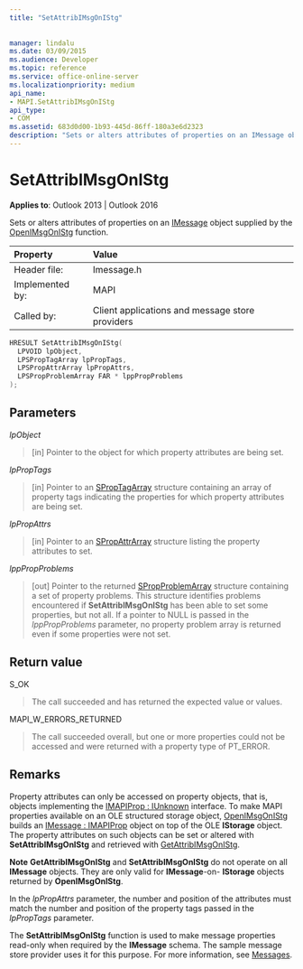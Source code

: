 ```yaml
---
title: "SetAttribIMsgOnIStg"
 
 
manager: lindalu
ms.date: 03/09/2015
ms.audience: Developer
ms.topic: reference
ms.service: office-online-server
ms.localizationpriority: medium
api_name:
- MAPI.SetAttribIMsgOnIStg
api_type:
- COM
ms.assetid: 683d0d00-1b93-445d-86ff-180a3e6d2323
description: "Sets or alters attributes of properties on an IMessage object supplied by the OpenIMsgOnIStg function."
---
```


# SetAttribIMsgOnIStg

  
  
**Applies to**: Outlook 2013 | Outlook 2016 
  
Sets or alters attributes of properties on an [IMessage](imessageimapiprop.md) object supplied by the [OpenIMsgOnIStg](openimsgonistg.md) function. 
  
|Property |Value |
|:-----|:-----|
|Header file:  <br/> |Imessage.h  <br/> |
|Implemented by:  <br/> |MAPI  <br/> |
|Called by:  <br/> |Client applications and message store providers  <br/> |
   
```cpp
HRESULT SetAttribIMsgOnIStg(
  LPVOID lpObject,
  LPSPropTagArray lpPropTags,
  LPSPropAttrArray lpPropAttrs,
  LPSPropProblemArray FAR * lppPropProblems
);
```

## Parameters

 _lpObject_
  
> [in] Pointer to the object for which property attributes are being set. 
    
 _lpPropTags_
  
> [in] Pointer to an [SPropTagArray](sproptagarray.md) structure containing an array of property tags indicating the properties for which property attributes are being set. 
    
 _lpPropAttrs_
  
> [in] Pointer to an [SPropAttrArray](spropattrarray.md) structure listing the property attributes to set. 
    
 _lppPropProblems_
  
> [out] Pointer to the returned [SPropProblemArray](spropproblemarray.md) structure containing a set of property problems. This structure identifies problems encountered if **SetAttribIMsgOnIStg** has been able to set some properties, but not all. If a pointer to NULL is passed in the _lppPropProblems_ parameter, no property problem array is returned even if some properties were not set. 
    
## Return value

S_OK 
  
> The call succeeded and has returned the expected value or values.
    
MAPI_W_ERRORS_RETURNED 
  
> The call succeeded overall, but one or more properties could not be accessed and were returned with a property type of PT_ERROR.
    
## Remarks

Property attributes can only be accessed on property objects, that is, objects implementing the [IMAPIProp : IUnknown](imapipropiunknown.md) interface. To make MAPI properties available on an OLE structured storage object, [OpenIMsgOnIStg](openimsgonistg.md) builds an [IMessage : IMAPIProp](imessageimapiprop.md) object on top of the OLE **IStorage** object. The property attributes on such objects can be set or altered with **SetAttribIMsgOnIStg** and retrieved with [GetAttribIMsgOnIStg](getattribimsgonistg.md). 
  
 **Note** **GetAttribIMsgOnIStg** and **SetAttribIMsgOnIStg** do not operate on all **IMessage** objects. They are only valid for **IMessage**-on- **IStorage** objects returned by **OpenIMsgOnIStg**. 
  
In the  _lpPropAttrs_ parameter, the number and position of the attributes must match the number and position of the property tags passed in the _lpPropTags_ parameter. 
  
The **SetAttribIMsgOnIStg** function is used to make message properties read-only when required by the **IMessage** schema. The sample message store provider uses it for this purpose. For more information, see [Messages](mapi-messages.md). 
  


